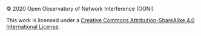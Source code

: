 © 2020 Open Observatory of Network Interference (OONI)

This work is licensed under a [Creative Commons Attribution-ShareAlike 4.0
International License](http://creativecommons.org/licenses/by-sa/4.0/).
